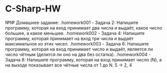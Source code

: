 # C-Sharp-HW

№№ Домашнее задание:
.homework001 - Задача 2: Напишите программу, которая на вход принимает два числа и выдаёт, какое число большее, а какое меньшее.
.homework002 - Задача 4: Напишите программу, которая принимает на вход три числа и выдаёт максимальное из этих чисел.
.homework003 - Задача 6: Напишите программу, которая на вход принимает число и выдаёт, является ли число чётным (делится ли оно на два без остатка). 
.homework004 - Задача 8: Напишите программу, которая на вход принимает число (N), а на выходе показывает все чётные числа от 1 до N.
5 -> 2, 4

